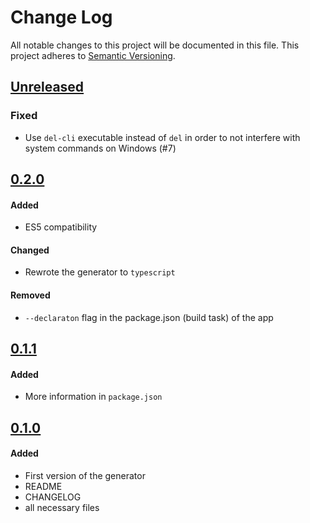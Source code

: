 # Change Log
All notable changes to this project will be documented in this file.
This project adheres to [Semantic Versioning](http://semver.org/).

## [Unreleased]
### Fixed
- Use `del-cli` executable instead of `del` in order to not interfere with system commands on Windows (#7)

## [0.2.0]
#### Added
- ES5 compatibility

#### Changed
- Rewrote the generator to `typescript`

#### Removed
- `--declaraton` flag in the package.json (build task) of the app

## [0.1.1]
#### Added
- More information in `package.json`

## [0.1.0]
#### Added
- First version of the generator
- README
- CHANGELOG
- all necessary files


[Unreleased]: https://github.com/smartive/generator-giuseppe/compare/v0.2.0...master
[0.2.0]: https://github.com/smartive/generator-giuseppe/compare/v0.1.1...v0.2.0
[0.1.1]: https://github.com/smartive/generator-giuseppe/compare/v0.1.0...v0.1.1
[0.1.0]: https://github.com/smartive/generator-giuseppe/tree/v0.1.0